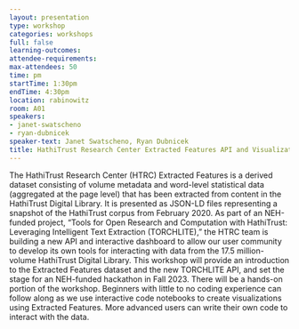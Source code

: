 ```yaml
---
layout: presentation
type: workshop
categories: workshops
full: false
learning-outcomes: 
attendee-requirements: 
max-attendees: 50
time: pm
startTime: 1:30pm
endTime: 4:30pm
location: rabinowitz
room: A01
speakers:
- janet-swatscheno
- ryan-dubnicek
speaker-text: Janet Swatscheno, Ryan Dubnicek
title: HathiTrust Research Center Extracted Features API and Visualization Workshop
---
```

The HathiTrust Research Center (HTRC) Extracted Features is a derived dataset consisting of volume metadata and word-level statistical data (aggregated at the page level) that has been extracted from content in the HathiTrust Digital Library. It is presented as JSON-LD files representing a snapshot of the HathiTrust corpus from February 2020. As part of an NEH-funded project, “Tools for Open Research and Computation with HathiTrust: Leveraging Intelligent Text Extraction (TORCHLITE),” the HTRC team is building a new API and interactive dashboard to allow our user community to develop its own tools for interacting with data from the 17.5 million-volume HathiTrust Digital Library. This workshop will provide an introduction to the Extracted Features dataset and the new TORCHLITE API, and set the stage for an NEH-funded hackathon in Fall 2023. There will be a hands-on portion of the workshop. Beginners with little to no coding experience can follow along as we use interactive code notebooks to create visualizations using Extracted Features. More advanced users can write their own code to interact with the data.
